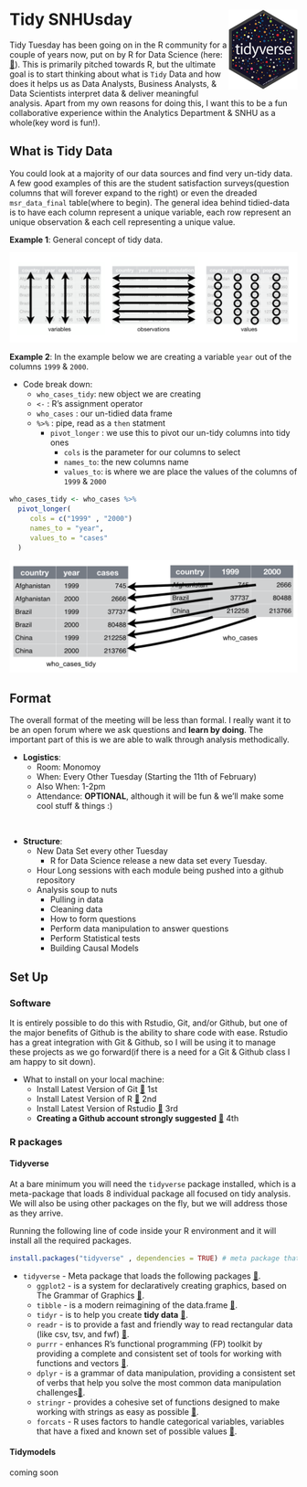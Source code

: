 
# Tidy SNHUsday <img src="./imgs/tidyverse.png" align="right" width="120" />

Tidy Tuesday has been going on in the R community for a couple of years
now, put on by R for Data Science (here:
[:link:](https://github.com/rfordatascience/tidytuesday/)). This is
primarily pitched towards R, but the ultimate goal is to start thinking
about what is `Tidy` Data and how does it helps us as Data Analysts,
Business Analysts, & Data Scientists interpret data & deliver meaningful
analysis. Apart from my own reasons for doing this, I want this to be a
fun collaborative experience within the Analytics Department & SNHU as a
whole(key word is fun\!).

## What is Tidy Data

You could look at a majority of our data sources and find very un-tidy
data. A few good examples of this are the student satisfaction
surveys(question columns that will forever expand to the right) or even
the dreaded `msr_data_final` table(where to begin). The general idea
behind tidied-data is to have each column represent a unique variable,
each row represent an unique observation & each cell representing a
unique value.

**Example 1**: General concept of tidy data.

![tidy-data](imgs/tidy-data.png)

**Example 2**: In the example below we are creating a variable `year`
out of the columns `1999` & `2000`.

  - Code break down:
      - `who_cases_tidy`: new object we are creating
      - `<-` : R’s assignment operator
      - `who_cases` : our un-tidied data frame
      - `%>%` : pipe, read as a `then` statment
          - `pivot_longer` : we use this to pivot our un-tidy columns
            into tidy ones
              - `cols` is the parameter for our columns to select
              - `names_to`: the new columns name
              - `values_to`: is where we are place the values of the
                columns of `1999` & `2000`

<!-- end list -->

``` r
who_cases_tidy <- who_cases %>% 
  pivot_longer(
     cols = c("1999" , "2000")
     names_to = "year",
     values_to = "cases"
  )
```

![tidy-data](imgs/pivot-longer.png)

## Format

The overall format of the meeting will be less than formal. I really
want it to be an open forum where we ask questions and **learn by
doing**. The important part of this is we are able to walk through
analysis methodically.

  - **Logistics**:
      - Room: Monomoy
      - When: Every Other Tuesday (Starting the 11th of February)
      - Also When: 1-2pm
      - Attendance: **OPTIONAL**, although it will be fun & we’ll make
        some cool stuff & things :)

<br>

  - **Structure**:
      - New Data Set every other Tuesday
          - R for Data Science release a new data set every Tuesday.
      - Hour Long sessions with each module being pushed into a github
        repository
      - Analysis soup to nuts
          - Pulling in data
          - Cleaning data
          - How to form questions
          - Perform data manipulation to answer questions
          - Perform Statistical tests
          - Building Causal Models

## Set Up

### Software

It is entirely possible to do this with Rstudio, Git, and/or Github, but
one of the major benefits of Github is the ability to share code with
ease. Rstudio has a great integration with Git & Github, so I will be
using it to manage these projects as we go forward(if there is a need
for a Git & Github class I am happy to sit down).

  - What to install on your local machine:
      - Install Latest Version of Git
        [:link:](https://git-scm.com/downloads/) 1st
      - Install Latest Version of R
        [:link:](https://cran.r-project.org/bin/windows/base/) 2nd
      - Install Latest Version of Rstudio
        [:link:](https://rstudio.com/products/rstudio/download/) 3rd
      - **Creating a Github account strongly suggested**
        [:link:](https://github.com/) 4th

### R packages

#### Tidyverse

At a bare minimum you will need the `tidyverse` package installed, which
is a meta-package that loads 8 individual package all focused on tidy
analysis. We will also be using other packages on the fly, but we will
address those as they arrive.

Running the following line of code inside your R environment and it will
install all the required packages.

``` r
install.packages("tidyverse" , dependencies = TRUE) # meta package that loads 8 packages inside the tidyverse
```

  - `tidyverse` - Meta package that loads the following packages
    [:link:](https://www.tidyverse.org/).
      - `ggplot2` - is a system for declaratively creating graphics,
        based on The Grammar of Graphics
        [:link:](https://ggplot2.tidyverse.org/).
      - `tibble` - is a modern reimagining of the data.frame
        [:link:](https://tibble.tidyverse.org/).
      - `tidyr` - is to help you create **tidy data**
        [:link:](https://tidyr.tidyverse.org/).
      - `readr` - is to provide a fast and friendly way to read
        rectangular data (like csv, tsv, and fwf)
        [:link:](https://readr.tidyverse.org/).
      - `purrr` - enhances R’s functional programming (FP) toolkit by
        providing a complete and consistent set of tools for working
        with functions and vectors
        [:link:](https://purrr.tidyverse.org/).
      - `dplyr` - is a grammar of data manipulation, providing a
        consistent set of verbs that help you solve the most common data
        manipulation challenges[:link:](https://dplyr.tidyverse.org/).
      - `stringr` - provides a cohesive set of functions designed to
        make working with strings as easy as possible
        [:link:](https://stringr.tidyverse.org/).
      - `forcats` - R uses factors to handle categorical variables,
        variables that have a fixed and known set of possible values
        [:link:](https://forcats.tidyverse.org/).

#### Tidymodels

coming soon
